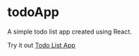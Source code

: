 # todoApp
A simple todo list app created using React.

Try it out <a href="https://znematoadz.github.io/todoApp/">Todo List App</a>
